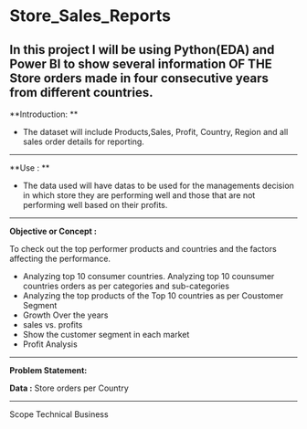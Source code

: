 # Store_Sales_Reports
In this project I will be using Python(EDA) and Power BI to show several information OF THE Store orders made in four consecutive years from different countries.
---

**Introduction: **

* The dataset will include Products,Sales, Profit, Country, Region and all sales order details for reporting.

---
**Use : **

* The data used will have datas to be used for the managements decision in which store they are performing well and those that are not performing well based on their profits.

---

**Objective or Concept :**

To check out the top performer products and countries and the factors affecting the performance. 

* Analyzing top 10 consumer countries. Analyzing top 10 counsumer countries orders as per categories and sub-categories
* Analyzing the top products of the Top 10 countries as per Coustomer Segment
* Growth Over the years
* sales vs. profits
* Show the customer segment in each market
* Profit Analysis

---
**Problem Statement:**

**Data :** Store orders per Country

---
Scope
Technical
Business
